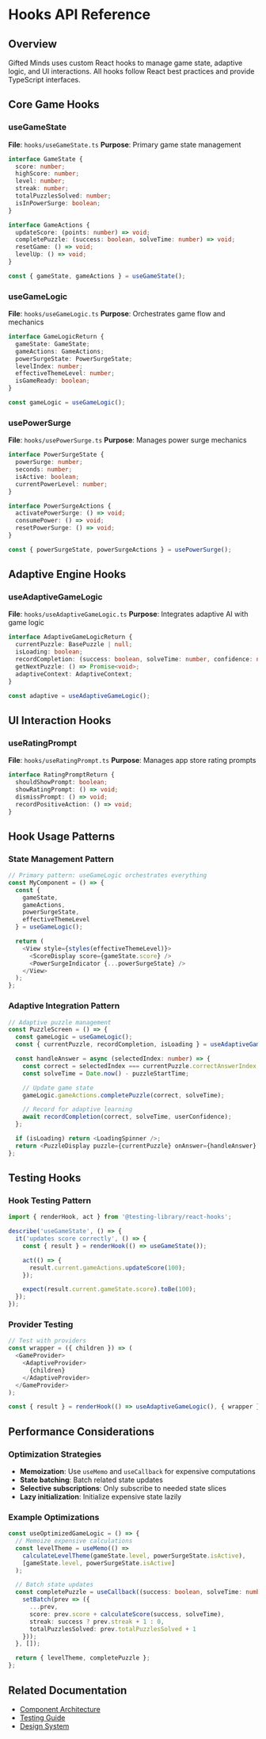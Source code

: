 # Hooks API Reference

## Overview

Gifted Minds uses custom React hooks to manage game state, adaptive logic, and UI interactions. All hooks follow React best practices and provide TypeScript interfaces.

## Core Game Hooks

### useGameState
**File**: `hooks/useGameState.ts`
**Purpose**: Primary game state management

```typescript
interface GameState {
  score: number;
  highScore: number;
  level: number;
  streak: number;
  totalPuzzlesSolved: number;
  isInPowerSurge: boolean;
}

interface GameActions {
  updateScore: (points: number) => void;
  completePuzzle: (success: boolean, solveTime: number) => void;
  resetGame: () => void;
  levelUp: () => void;
}

const { gameState, gameActions } = useGameState();
```

### useGameLogic
**File**: `hooks/useGameLogic.ts`
**Purpose**: Orchestrates game flow and mechanics

```typescript
interface GameLogicReturn {
  gameState: GameState;
  gameActions: GameActions;
  powerSurgeState: PowerSurgeState;
  levelIndex: number;
  effectiveThemeLevel: number;
  isGameReady: boolean;
}

const gameLogic = useGameLogic();
```

### usePowerSurge
**File**: `hooks/usePowerSurge.ts`
**Purpose**: Manages power surge mechanics

```typescript
interface PowerSurgeState {
  powerSurge: number;
  seconds: number;
  isActive: boolean;
  currentPowerLevel: number;
}

interface PowerSurgeActions {
  activatePowerSurge: () => void;
  consumePower: () => void;
  resetPowerSurge: () => void;
}

const { powerSurgeState, powerSurgeActions } = usePowerSurge();
```

## Adaptive Engine Hooks

### useAdaptiveGameLogic
**File**: `hooks/useAdaptiveGameLogic.ts`
**Purpose**: Integrates adaptive AI with game logic

```typescript
interface AdaptiveGameLogicReturn {
  currentPuzzle: BasePuzzle | null;
  isLoading: boolean;
  recordCompletion: (success: boolean, solveTime: number, confidence: number) => Promise<void>;
  getNextPuzzle: () => Promise<void>;
  adaptiveContext: AdaptiveContext;
}

const adaptive = useAdaptiveGameLogic();
```

## UI Interaction Hooks

### useRatingPrompt
**File**: `hooks/useRatingPrompt.ts`
**Purpose**: Manages app store rating prompts

```typescript
interface RatingPromptReturn {
  shouldShowPrompt: boolean;
  showRatingPrompt: () => void;
  dismissPrompt: () => void;
  recordPositiveAction: () => void;
}
```

## Hook Usage Patterns

### State Management Pattern
```typescript
// Primary pattern: useGameLogic orchestrates everything
const MyComponent = () => {
  const {
    gameState,
    gameActions,
    powerSurgeState,
    effectiveThemeLevel
  } = useGameLogic();

  return (
    <View style={styles(effectiveThemeLevel)}>
      <ScoreDisplay score={gameState.score} />
      <PowerSurgeIndicator {...powerSurgeState} />
    </View>
  );
};
```

### Adaptive Integration Pattern
```typescript
// Adaptive puzzle management
const PuzzleScreen = () => {
  const gameLogic = useGameLogic();
  const { currentPuzzle, recordCompletion, isLoading } = useAdaptiveGameLogic();

  const handleAnswer = async (selectedIndex: number) => {
    const correct = selectedIndex === currentPuzzle.correctAnswerIndex;
    const solveTime = Date.now() - puzzleStartTime;

    // Update game state
    gameLogic.gameActions.completePuzzle(correct, solveTime);

    // Record for adaptive learning
    await recordCompletion(correct, solveTime, userConfidence);
  };

  if (isLoading) return <LoadingSpinner />;
  return <PuzzleDisplay puzzle={currentPuzzle} onAnswer={handleAnswer} />;
};
```

## Testing Hooks

### Hook Testing Pattern
```typescript
import { renderHook, act } from '@testing-library/react-hooks';

describe('useGameState', () => {
  it('updates score correctly', () => {
    const { result } = renderHook(() => useGameState());

    act(() => {
      result.current.gameActions.updateScore(100);
    });

    expect(result.current.gameState.score).toBe(100);
  });
});
```

### Provider Testing
```typescript
// Test with providers
const wrapper = ({ children }) => (
  <GameProvider>
    <AdaptiveProvider>
      {children}
    </AdaptiveProvider>
  </GameProvider>
);

const { result } = renderHook(() => useAdaptiveGameLogic(), { wrapper });
```

## Performance Considerations

### Optimization Strategies
- **Memoization**: Use `useMemo` and `useCallback` for expensive computations
- **State batching**: Batch related state updates
- **Selective subscriptions**: Only subscribe to needed state slices
- **Lazy initialization**: Initialize expensive state lazily

### Example Optimizations
```typescript
const useOptimizedGameLogic = () => {
  // Memoize expensive calculations
  const levelTheme = useMemo(() =>
    calculateLevelTheme(gameState.level, powerSurgeState.isActive),
    [gameState.level, powerSurgeState.isActive]
  );

  // Batch state updates
  const completePuzzle = useCallback((success: boolean, solveTime: number) => {
    setBatch(prev => ({
      ...prev,
      score: prev.score + calculateScore(success, solveTime),
      streak: success ? prev.streak + 1 : 0,
      totalPuzzlesSolved: prev.totalPuzzlesSolved + 1
    }));
  }, []);

  return { levelTheme, completePuzzle };
};
```

## Related Documentation

- [Component Architecture](../02-architecture/components.md)
- [Testing Guide](testing.md)
- [Design System](design-system.md)